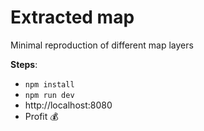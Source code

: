 # Extracted map

Minimal reproduction of different map layers

**Steps**:

- `npm install`
- `npm run dev`
- http://localhost:8080
- Profit 💰